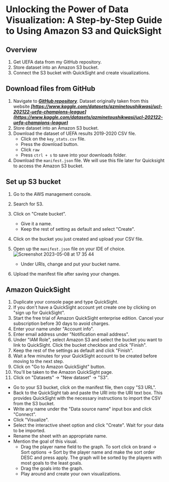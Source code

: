 # Unlocking the Power of Data Visualization: A Step-by-Step Guide to Using Amazon S3 and QuickSight 

## Overview

1. Get UEFA data from my GitHub repository.
2. Store dataset into an Amazon S3 bucket.
3. Connect the S3 bucket with QuickSight and create visualizations.

## Download files from GitHub
1. Navigate to ***[GitHub repository](https://github.com/GivenCingco/AmazonS3-with-Amazon-Quicksight-to-visualise-UEFA-stats)***. Dataset originally taken from this website ***[https://www.kaggle.com/datasets/azminetoushikwasi/ucl-202122-uefa-champions-league](https://www.kaggle.com/datasets/azminetoushikwasi/ucl-202122-uefa-champions-league)***
2. Store dataset into an Amazon S3 bucket.
2. Download the dataset of UEFA results 2019-2020 CSV file.
   - Click on the `key_stats.csv` file.
   - Press the download button.
   - Click `raw`
   - Press `ctrl + s` to save into your downloads folder.
2. Download the `manifest.json` file. We will use this file later for Quicksight to access the Amazon S3 bucket.
   

## Set up S3 bucket

1. Go to the AWS management console.
2. Search for S3.
3. Click on "Create bucket".
   - Give it a name.
   - Keep the rest of setting as default and select "Create".
4. Click on the bucket you just created and upload your CSV file.
5. Open up the `manifest.json` file on your IDE of choice.
![Screenshot 2023-05-08 at 17 35 44](https://user-images.githubusercontent.com/50238769/236867065-781e4149-86e6-46d8-84a2-6f10d8f769eb.png)

   - Under URIs, change and put your bucket name.
6. Upload the manifest file after saving your changes.

## Amazon QuickSight

1. Duplicate your console page and type QuickSight.
2. If you don't have a QuickSight account yet create one by clicking on "sign up for QuickSight".
3. Start the free trial of Amazon QuickSight enterprise edition. Cancel your subscription before 30 days to avoid charges.
4. Enter your name under "Account info".
5. Enter email address under "Notification email address".
6. Under "IAM Role", select Amazon S3 and select the bucket you want to link to QuickSight. Click the bucket checkbox and click "Finish".
7. Keep the rest of the settings as default and click "Finish".
8. Wait a few minutes for your QuickSight account to be created before moving to the next step.
9. Click on "Go to Amazon QuickSight" button.
10. You'll be taken to the Amazon QuickSight page.
11. Click on "Datasets" -> "New dataset" -> "S3".
   - Go to your S3 bucket, click on the manifest file, then copy "S3 URL".
   - Back to the QuickSight tab and paste the URI into the URI text box. This provides QuickSight with the necessary instructions to import the CSV from the S3 bucket.
   - Write any name under the "Data source name" input box and click "Connect".
   - Click "Visualize".
   - Select the interactive sheet option and click "Create". Wait for your data to be imported.
   - Rename the sheet with an appropriate name.
   - Mention the goal of this visual.
     - Drag the player name field to the graph. To sort click on brand -> Sort options -> Sort by the player name and make the sort order DESC and press apply. The graph will be sorted by the players with most goals to the least goals.
     - Drag the goals into the graph.
     - Play around and create your own visualizations.
